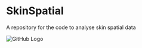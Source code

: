 # SkinSpatial
A repository for the code to analyse skin spatial data 

![GitHub Logo](/figures/collocalization_scene1_CSF1R_IL34_final.jpg)


